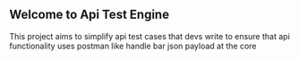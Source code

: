 ## Welcome to Api Test Engine

This project aims to simplify api test cases that devs write to ensure that api functionality uses postman like handle bar json payload at the core
